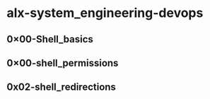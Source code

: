 # alx-system_engineering-devops
## 0×00-Shell_basics
## 0×00-shell_permissions
## 0x02-shell_redirections
